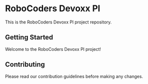 # RoboCoders Devoxx Pl

This is the RoboCoders Devoxx Pl project repository.

## Getting Started

Welcome to the RoboCoders Devoxx Pl project!

## Contributing

Please read our contribution guidelines before making any changes.
